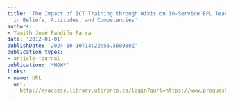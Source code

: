 ```yaml
---
title: 'The Impact of ICT Training through Wikis on In-Service EFL Teachers: Changes
  in Beliefs, Attitudes, and Competencies'
authors:
- Yamith José Fandiño Parra
date: '2012-01-01'
publishDate: '2024-10-10T14:22:56.568088Z'
publication_types:
- article-journal
publication: '*HOW*'
links:
- name: URL
  url: 
    http://myaccess.library.utoronto.ca/login?qurl=https://www.proquest.com/docview/1895985514?accountid=14771&bdid=38382&_bd=5ovBSVeKV6%2Bw64ANyzDzskKf3Ks%3D
---
```

